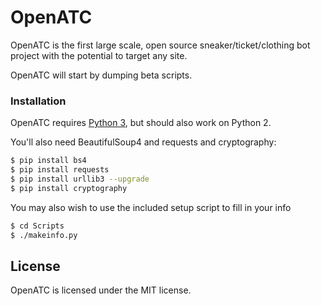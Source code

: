 # OpenATC

OpenATC is the first large scale, open source sneaker/ticket/clothing bot project with the potential to target any site.

OpenATC will start by dumping beta scripts.

### Installation

OpenATC requires [Python 3](https://www.python.org/downloads/), but should also work on Python 2.

You'll also need BeautifulSoup4 and requests and cryptography:

```sh
$ pip install bs4
$ pip install requests
$ pip install urllib3 --upgrade
$ pip install cryptography
```

You may also wish to use the included setup script to fill in your info

```sh
$ cd Scripts
$ ./makeinfo.py
```

License
----

OpenATC is licensed under the MIT license.
